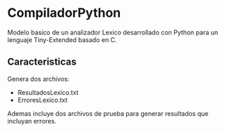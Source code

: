 # CompiladorPython

Modelo basico de un analizador Lexico desarrollado con Python para un lenguaje Tiny-Extended basado en C.

## Caracteristicas

Genera dos archivos:
- ResultadosLexico.txt
- ErroresLexico.txt

Ademas incluye dos archivos de prueba para generar resultados que incluyan errores.
